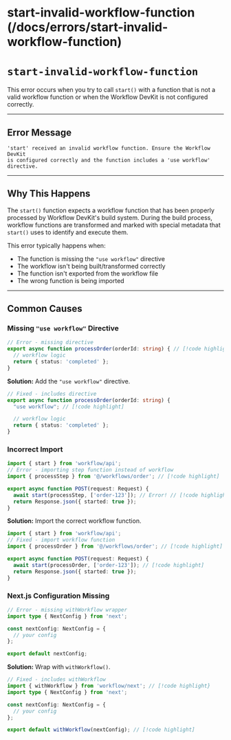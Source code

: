 # start-invalid-workflow-function (/docs/errors/start-invalid-workflow-function)

# `start-invalid-workflow-function`

This error occurs when you try to call `start()` with a function that is not a valid workflow function or when the Workflow DevKit is not configured correctly.

***

## Error Message

```
'start' received an invalid workflow function. Ensure the Workflow DevKit
is configured correctly and the function includes a 'use workflow' directive.
```

***

## Why This Happens

The `start()` function expects a workflow function that has been properly processed by Workflow DevKit's build system. During the build process, workflow functions are transformed and marked with special metadata that `start()` uses to identify and execute them.

This error typically happens when:

* The function is missing the `"use workflow"` directive
* The workflow isn't being built/transformed correctly
* The function isn't exported from the workflow file
* The wrong function is being imported

***

## Common Causes

### Missing `"use workflow"` Directive

```typescript lineNumbers title="workflows/order.ts"
// Error - missing directive
export async function processOrder(orderId: string) { // [!code highlight]
  // workflow logic
  return { status: 'completed' };
}
```

**Solution:** Add the `"use workflow"` directive.

```typescript lineNumbers title="workflows/order.ts"
// Fixed - includes directive
export async function processOrder(orderId: string) {
  "use workflow"; // [!code highlight]

  // workflow logic
  return { status: 'completed' };
}
```

### Incorrect Import

```typescript lineNumbers title="app/api/route.ts"
import { start } from 'workflow/api';
// Error - importing step function instead of workflow
import { processStep } from '@/workflows/order'; // [!code highlight]

export async function POST(request: Request) {
  await start(processStep, ['order-123']); // Error! // [!code highlight]
  return Response.json({ started: true });
}
```

**Solution:** Import the correct workflow function.

```typescript lineNumbers title="app/api/route.ts"
import { start } from 'workflow/api';
// Fixed - import workflow function
import { processOrder } from '@/workflows/order'; // [!code highlight]

export async function POST(request: Request) {
  await start(processOrder, ['order-123']); // [!code highlight]
  return Response.json({ started: true });
}
```

### Next.js Configuration Missing

```typescript lineNumbers title="next.config.ts"
// Error - missing withWorkflow wrapper
import type { NextConfig } from 'next';

const nextConfig: NextConfig = {
  // your config
};

export default nextConfig;
```

**Solution:** Wrap with `withWorkflow()`.

```typescript lineNumbers title="next.config.ts"
// Fixed - includes withWorkflow
import { withWorkflow } from 'workflow/next'; // [!code highlight}
import type { NextConfig } from 'next';

const nextConfig: NextConfig = {
  // your config
};

export default withWorkflow(nextConfig); // [!code highlight]
```
